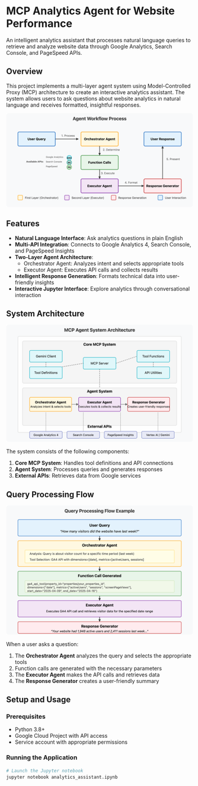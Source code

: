 # MCP Analytics Agent for Website Performance

An intelligent analytics assistant that processes natural language queries to retrieve and analyze website data through Google Analytics, Search Console, and PageSpeed APIs.

## Overview

This project implements a multi-layer agent system using Model-Controlled Proxy (MCP) architecture to create an interactive analytics assistant. The system allows users to ask questions about website analytics in natural language and receives formatted, insightful responses.

![Agent Workflow Process](Agent%20Workflow%20Process.png)

## Features

- **Natural Language Interface**: Ask analytics questions in plain English
- **Multi-API Integration**: Connects to Google Analytics 4, Search Console, and PageSpeed Insights
- **Two-Layer Agent Architecture**:
  - Orchestrator Agent: Analyzes intent and selects appropriate tools
  - Executor Agent: Executes API calls and collects results
- **Intelligent Response Generation**: Formats technical data into user-friendly insights
- **Interactive Jupyter Interface**: Explore analytics through conversational interaction

## System Architecture

![System Architecture](System%20Architecture.png)

The system consists of the following components:

1. **Core MCP System**: Handles tool definitions and API connections
2. **Agent System**: Processes queries and generates responses
3. **External APIs**: Retrieves data from Google services

## Query Processing Flow

![Query Processing Flow](Query%20Processing%20Flow.png)

When a user asks a question:
1. The **Orchestrator Agent** analyzes the query and selects the appropriate tools
2. Function calls are generated with the necessary parameters
3. The **Executor Agent** makes the API calls and retrieves data
4. The **Response Generator** creates a user-friendly summary

## Setup and Usage

### Prerequisites
- Python 3.8+
- Google Cloud Project with API access
- Service account with appropriate permissions

### Running the Application
```bash
# Launch the Jupyter notebook
jupyter notebook analytics_assistant.ipynb
